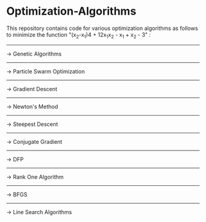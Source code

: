 # Optimization-Algorithms       
This repository contains code for various optimization algorithms as follows to minimize the function "(x<sub>2</sub>-x<sub>1</sub>)<super>4</super> + 12x<sub>1</sub>x<sub>2</sub> - x<sub>1</sub> + x<sub>2</sub> - 3" :
<hr>
-> Genetic Algorithms
<hr>
-> Particle Swarm Optimization
<hr>
-> Gradient Descent
<hr>
-> Newton's Method
<hr>
-> Steepest Descent 
<hr>
-> Conjugate Gradient
<hr>
-> DFP
<hr>
-> Rank One Algorithm
<hr>
-> BFGS
<hr>
-> Line Search Algorithms
